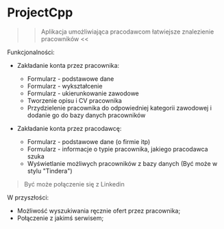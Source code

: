 # ProjectCpp

>> Aplikacja umożliwiająca pracodawcom łatwiejsze znalezienie pracowników << 

Funkcjonalności: 
 - Zakładanie konta przez pracownika: 
   * Formularz - podstawowe dane
   * Formularz - wykształcenie 
   * Formularz - ukierunkowanie zawodowe 
   * Tworzenie opisu i CV pracownika
   * Przydzielenie pracownika do odpowiedniej kategorii zawodowej i dodanie go do bazy danych pracowników
   
 - Zakładanie konta przez pracodawcę:
   * Formularz - podstawowe dane (o firmie itp)
   * Formularz - informacje o typie pracownika, jakiego pracodawca szuka
   * Wyświetlanie możliwych pracowników z bazy danych (Być może w stylu "Tindera")
> Być może połączenie się z Linkedin 


W przyszłości: 
 - Możliwość wyszukiwania ręcznie ofert przez pracownika; 
 - Połączenie z jakimś serwisem; 
